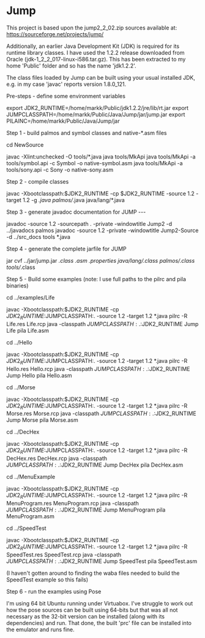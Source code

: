 # Jump

This project is based upon the jump2_2_02.zip sources available at: https://sourceforge.net/projects/jump/

Additionally, an earlier Java Development Kit (JDK) is required for its runtime library classes.
I have used the 1.2.2 release downloaded from Oracle (jdk-1_2_2_017-linux-i586.tar.gz).
This has been extracted to my home 'Public' folder and so has the name 'jdk1.2.2'.

The class files loaded by Jump can be built using your usual installed JDK, e.g. in my case 'javac' reports version 1.8.0_121.

Pre-steps - define some environment variables

export JDK2_RUNTIME=/home/markk/Public/jdk1.2.2/jre/lib/rt.jar
export JUMPCLASSPATH=/home/markk/Public/Java/Jump/jar/jump.jar
export PILAINC=/home/markk/Public/Java/Jump/jar

Step 1 - build palmos and symbol classes and native-*.asm files

cd NewSource

javac -Xlint:unchecked -O tools/*.java
java tools/MkApi
java tools/MkApi -a tools/symbol.api -c Symbol -o native-symbol.asm
java tools/MkApi -a tools/sony.api -c Sony -o native-sony.asm

Step 2 - compile classes

javac -Xbootclasspath:$JDK2_RUNTIME -cp $JDK2_RUNTIME -source 1.2 -target 1.2 -g *.java palmos/*.java java/lang/*.java

Step 3 - generate javadoc documentation for JUMP ---

javadoc -source 1.2 -sourcepath . -private -windowtitle Jump2 -d ../javadocs palmos
javadoc -source 1.2 -private -windowtitle Jump2-Source -d ../src_docs tools *.java

Step 4 - generate the complete jarfile for JUMP

jar cvf ../jar/jump.jar *.class *.asm *.properties java/lang/*.class palmos/*.class tools/*.class

Step 5 - Build some examples (note: I use full paths to the pilrc and pila binaries)

cd ../examples/Life

javac -Xbootclasspath:$JDK2_RUNTIME -cp $JDK2_RUNTIME:$JUMPCLASSPATH:. -source 1.2 -target 1.2 *.java
pilrc -R Life.res Life.rcp
java -classpath $JUMPCLASSPATH:.:$JDK2_RUNTIME Jump Life
pila Life.asm

cd ../Hello

javac -Xbootclasspath:$JDK2_RUNTIME -cp $JDK2_RUNTIME:$JUMPCLASSPATH:. -source 1.2 -target 1.2 *.java
pilrc -R Hello.res Hello.rcp
java -classpath $JUMPCLASSPATH:.:$JDK2_RUNTIME Jump Hello
pila Hello.asm

cd ../Morse

javac -Xbootclasspath:$JDK2_RUNTIME -cp $JDK2_RUNTIME:$JUMPCLASSPATH:. -source 1.2 -target 1.2 *.java
pilrc -R Morse.res Morse.rcp
java -classpath $JUMPCLASSPATH:.:$JDK2_RUNTIME Jump Morse
pila Morse.asm

cd ../DecHex

javac -Xbootclasspath:$JDK2_RUNTIME -cp $JDK2_RUNTIME:$JUMPCLASSPATH:. -source 1.2 -target 1.2 *.java
pilrc -R DecHex.res DecHex.rcp
java -classpath $JUMPCLASSPATH:.:$JDK2_RUNTIME Jump DecHex
pila DecHex.asm

cd ../MenuExample

javac -Xbootclasspath:$JDK2_RUNTIME -cp $JDK2_RUNTIME:$JUMPCLASSPATH:. -source 1.2 -target 1.2 *.java
pilrc -R MenuProgram.res MenuProgram.rcp
java -classpath $JUMPCLASSPATH:.:$JDK2_RUNTIME Jump MenuProgram
pila MenuProgram.asm

cd ../SpeedTest

javac -Xbootclasspath:$JDK2_RUNTIME -cp $JDK2_RUNTIME:$JUMPCLASSPATH:. -source 1.2 -target 1.2 *.java
pilrc -R SpeedTest.res SpeedTest.rcp
java -classpath $JUMPCLASSPATH:.:$JDK2_RUNTIME Jump SpeedTest
pila SpeedTest.asm

(I haven't gotten around to finding the waba files needed to build the SpeedTest example so this fails)

Step 6 - run the examples using Pose

I'm using 64 bit Ubuntu running under Virtuabox.
I've struggle to work out how the pose sources can be built using 64-bits but that was all not necessary as the 32-bit version can be installed (along with its dependencies) and run.
That done, the built 'prc' file can be installed into the emulator and runs fine.
